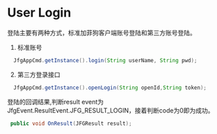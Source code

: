 # User Login

登陆主要有两种方式，标准加菲狗客户端账号登陆和第三方账号登陆。

1. 标准账号

```java
  JfgAppCmd.getInstance().login(String userName, String pwd);
```


2. 第三方登录接口

```java
  JfgAppCmd.getInstance().openLogin(String openId,String token);
```

登陆的回调结果,判断result event为JfgEvent.ResultEvent.JFG_RESULT_LOGIN，接着判断code为0即为成功。

```java
 public void OnResult(JFGResult result);
```